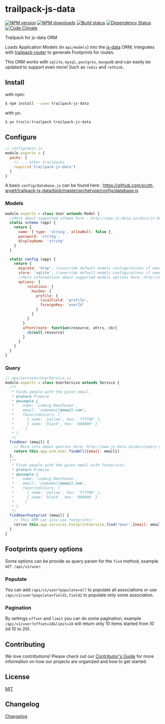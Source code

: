 # trailpack-js-data

[![NPM version][npm-image]][npm-url]
[![NPM downloads][npm-download]][npm-url]
[![Build status][ci-image]][ci-url]
[![Dependency Status][daviddm-image]][daviddm-url]
[![Code Climate][codeclimate-image]][codeclimate-url]

Trailpack for js-data ORM

Loads Application Models (in `api/models`) into the [js-data](http://www.js-data.io/) ORM; Integrates with [trailpack-router](https://github.com/trailsjs/trailpack-router) to
generate Footprints for routes.

This ORM works with `sqlite`, `mysql`, `postgres`, `mongodb` and can easily be updated to support even more! Such as `redis` and `rethink`.

## Install
with npm:
```sh
$ npm install --save trailpack-js-data
```

with yo:
```sh
$ yo trails:trailpack trailpack-js-data
```

## Configure

```js
// config/main.js
module.exports = {
  packs: [
    // ... other trailpacks
    require('trailpack-js-data')
  ]
}
```

A basic `config/database.js` can be found here : https://github.com/scott-wyatt/trailpack-js-data/blob/master/archetype/config/database.js

### Models

```js
module.exports = class User extends Model {
  //More about supported schema here : http://www.js-data.io/docs/js-data-schema
  static schema (app) {
    return {
      name: { type: 'string', allowNull: false },
      password: 'string',
      displayName: 'string'
    }
  }

  static config (app) {
    return {
      migrate: 'drop', //override default models configurations if needed
      store: 'sqlite', //override default models configurations if needed
      //More informations about supported models options here: http://www.js-data.io/docs/relations
      options: {
          relations: {
            hasOne: {
              profile: {
                localField: 'profile',
                foreignKey: 'userId'
              }
            }
          }
        }
        afterCreate: function(resource, attrs, cb){
          cb(null,resource)
        }
      }
    }
  }
}
```

### Query

```js
// api/services/UserService.js
module.exports = class UserService extends Service {
  /**
   * Finds people with the given email.
   * @return Promise
   * @example {
   *    name: 'Ludwig Beethoven',
   *    email: 'someemail@email.com',
   *    favoriteColors: [
   *      { name: 'yellow', hex: 'ffff00' },
   *      { name: 'black', hex: '000000' }
   *     ]
   * }
   */
  findUser (email) {
    // More info about queries here: http://www.js-data.io/docs/query-syntaxlatest/docs/models-usage/
    return this.app.orm.User.findAll({email: email})
  },
  /**
   * Finds people with the given email with footprints.
   * @return Promise
   * @example {
   *    name: 'Ludwig Beethoven',
   *    email: 'someemail@email.com',
   *    favoriteColors: [
   *      { name: 'yellow', hex: 'ffff00' },
   *      { name: 'black', hex: '000000' }
   *     ]
   * }
   */
  findUserFootprint (email) {
    // This ORM can also use footprints!
    retrun this.app.services.FootprintService.find('User',{email: email}, {findOne: true})
  }
}
```

## Footprints query options
Some options can be provide as query param for the `find` method, example `GET /api/v1/user`.

### Populate 
You can add `/api/v1/user?populate=all` to populate all associations or use `/api/v1/user?populate=field1,field2` to populate only some association.

### Pagination
By settings `offset` and `limit` you can do some pagination, example `/api/v1/user?offset=10&limit=10` will return only 10 items started from 10 (id 10 to 20). 

## Contributing
We love contributions! Please check out our [Contributor's Guide](https://github.com/trailsjs/trails/blob/master/CONTRIBUTING.md) for more
information on how our projects are organized and how to get started.


## License
[MIT](https://github.com/trailsjs/trailpack-js-data/blob/master/LICENSE)

## Changelog
[Changelog](https://github.com/trailsjs/trailpack-js-data/blob/master/CHANGELOG.md)

[npm-image]: https://img.shields.io/npm/v/trailpack-js-data.svg?style=flat-square
[npm-url]: https://npmjs.org/package/trailpack-js-data
[npm-download]: https://img.shields.io/npm/dt/trailpack-js-data.svg
[ci-image]: https://img.shields.io/travis/scott-wyatt/trailpack-js-data/master.svg?style=flat-square
[ci-url]: https://travis-ci.org/scott-wyatt/trailpack-js-data
[daviddm-image]: http://img.shields.io/david/scott-wyatt/trailpack-js-data.svg?style=flat-square
[daviddm-url]: https://david-dm.org/scott-wyatt/trailpack-js-data
[codeclimate-image]: https://img.shields.io/codeclimate/github/scott-wyatt/trailpack-js-data.svg?style=flat-square
[codeclimate-url]: https://codeclimate.com/github/scott-wyatt/trailpack-js-data

